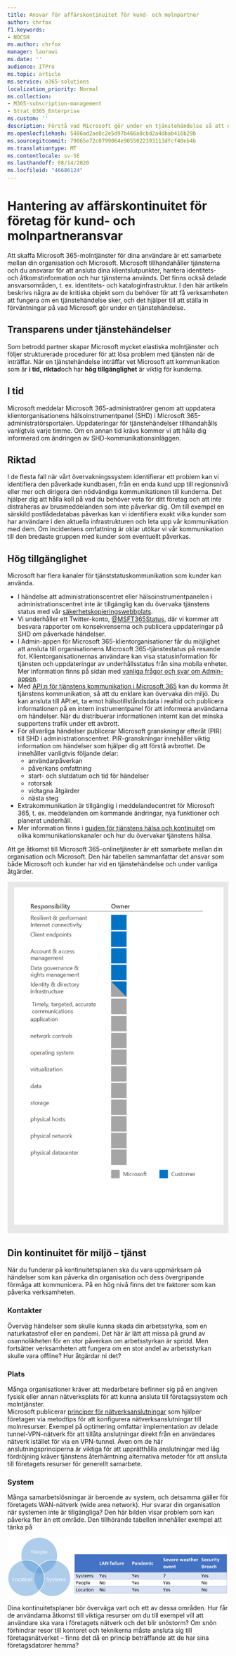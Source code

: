 ```yaml
---
title: Ansvar för affärskontinuitet för kund- och molnpartner
author: chrfox
f1.keywords:
- NOCSH
ms.author: chrfox
manager: laurawi
ms.date: ''
audience: ITPro
ms.topic: article
ms.service: o365-solutions
localization_priority: Normal
ms.collection:
- M365-subscription-management
- Strat_O365_Enterprise
ms.custom: ''
description: Förstå vad Microsoft gör under en tjänstehändelse så att du bättre kan förbereda dina affärskontinuitetsplaner.
ms.openlocfilehash: 5486ad2ae8c2e5d97b466a8cbd2a4dbab416b29b
ms.sourcegitcommit: 79065e72c0799064e9055022393113dfcf40eb4b
ms.translationtype: MT
ms.contentlocale: sv-SE
ms.lasthandoff: 08/14/2020
ms.locfileid: "46686124"
---
```

# <a name="enterprise-business-continuity-management-customer-and-cloud-partner-responsibilities"></a>Hantering av affärskontinuitet för företag för kund- och molnpartneransvar

Att skaffa Microsoft 365-molntjänster för dina användare är ett samarbete mellan din organisation och Microsoft. Microsoft tillhandahåller tjänsterna och du ansvarar för att ansluta dina klientslutpunkter, hantera identitets- och åtkomstinformation och hur tjänsterna används. Det finns också delade ansvarsområden, t. ex. identitets- och kataloginfrastruktur. I den här artikeln beskrivs några av de kritiska objekt som du behöver för att få verksamheten att fungera om en tjänstehändelse sker, och det hjälper till att ställa in förväntningar på vad Microsoft gör under en tjänstehändelse.

## <a name="transparency-during-service-incidents"></a>Transparens under tjänstehändelser

Som betrodd partner skapar Microsoft mycket elastiska molntjänster och följer strukturerade procedurer för att lösa problem med tjänsten när de inträffar. När en tjänstehändelse inträffar vet Microsoft att kommunikation som är **i tid,** **riktad**och har **hög tillgänglighet** är viktig för kunderna.

## <a name="timely"></a>I tid
Microsoft meddelar Microsoft 365-administratörer genom att uppdatera klientorganisationens hälsoinstrumentpanel (SHD) i Microsoft 365-administratörsportalen. Uppdateringar för tjänstehändelser tillhandahålls vanligtvis varje timme. Om en annan tid krävs kommer vi att hålla dig informerad om ändringen av SHD-kommunikationsinläggen.

## <a name="targeted"></a>Riktad
I de flesta fall när vårt övervakningssystem identifierar ett problem kan vi identifiera den påverkade kundbasen, från en enda kund upp till regionsnivå eller mer och dirigera den nödvändiga kommunikationen till kunderna. Det hjälper dig att hålla koll på vad du behöver veta för ditt företag och att inte distraheras av brusmeddelanden som inte påverkar dig. Om till exempel en särskild postlådedatabas påverkas kan vi identifiera exakt vilka kunder som har användare i den aktuella infrastrukturen och leta upp vår kommunikation med dem. Om incidentens omfattning är oklar utökar vi vår kommunikation till den bredaste gruppen med kunder som eventuellt påverkas.

## <a name="highly-available"></a>Hög tillgänglighet
Microsoft har flera kanaler för tjänststatuskommunikation som kunder kan använda.

- I händelse att administrationscentret eller hälsoinstrumentpanelen i administrationscentret inte är tillgänglig kan du övervaka tjänstens status med vår [säkerhetskopieringswebbplats](https://status.office365.com/).
- Vi underhåller ett Twitter-konto, [@MSFT365Status](https://twitter.com/msft365status?lang=en), där vi kommer att besvara rapporter om konsekvenserna och publicera uppdateringar på SHD om påverkade händelser.
- I Admin-appen för Microsoft 365-klientorganisationer får du möjlighet att ansluta till organisationens Microsoft 365-tjänstestatus på resande fot. Klientorganisationernas användare kan visa statusinformation för tjänsten och uppdateringar av underhållsstatus från sina mobila enheter. Mer information finns på sidan med [vanliga frågor och svar om Admin-appen](https://docs.microsoft.com/office365/admin/admin-overview/admin-mobile-app?view=o365-worldwide).
- Med [API:n för tjänstens kommunikation i Microsoft 365](https://docs.microsoft.com/office365/servicedescriptions/office-365-platform-service-description/service-health-and-continuity#office-365-service-communications-api) kan du komma åt tjänstens kommunikation, så att du enklare kan övervaka din miljö. Du kan ansluta till API:et, ta emot hälsotillståndsdata i realtid och publicera informationen på en intern instrumentpanel för att informera användarna om händelser. När du distribuerar informationen internt kan det minska supportens trafik under ett avbrott.
- För allvarliga händelser publicerar Microsoft granskningar efteråt (PIR) till SHD i administrationscentret. PIR-granskningar innehåller viktig information om händelser som hjälper dig att förstå avbrottet. De innehåller vanligtvis följande delar:
    - användarpåverkan
    - påverkans omfattning
    - start- och slutdatum och tid för händelser
    - rotorsak
    - vidtagna åtgärder
    - nästa steg
- Extrakommunikation är tillgänglig i meddelandecentret för Microsoft 365, t. ex. meddelanden om kommande ändringar, nya funktioner och planerat underhåll.
- Mer information finns i [guiden för tjänstens hälsa och kontinuitet](https://docs.microsoft.com/office365/servicedescriptions/office-365-platform-service-description/service-health-and-continuity) om olika kommunikationskanaler och hur du övervakar tjänstens hälsa.
 
Att ge åtkomst till Microsoft 365-onlinetjänster är ett samarbete mellan din organisation och Microsoft. Den här tabellen sammanfattar det ansvar som både Microsoft och kunder har vid en tjänstehändelse och under vanliga åtgärder.

![balans mellan kundens och Microsofts ansvar](../media/ebcm/responsibilities.png)

## <a name="your-environment---service-continuity"></a>Din kontinuitet för miljö – tjänst
När du funderar på kontinuitetsplanen ska du vara uppmärksam på händelser som kan påverka din organisation och dess övergripande förmåga att kommunicera. På en hög nivå finns det tre faktorer som kan påverka verksamheten.

### <a name="people"></a>Kontakter
Överväg händelser som skulle kunna skada din arbetsstyrka, som en naturkatastrof eller en pandemi. Det här är lätt att missa på grund av osannolikheten för en stor påverkan om arbetsstyrkan är spridd. Men fortsätter verksamheten att fungera om en stor andel av arbetsstyrkan skulle vara offline? Hur åtgärdar ni det?

### <a name="location"></a>Plats
Många organisationer kräver att medarbetare befinner sig på en angiven fysisk eller annan nätverksplats för att kunna ansluta till företagssystem och molntjänster.  
Microsoft publicerar [principer för nätverksanslutningar](microsoft-365-network-connectivity-principles.md) som hjälper företagen via metodtips för att konfigurera nätverksanslutningar till molnresurser. Exempel på optimering omfattar implementation av delade tunnel-VPN-nätverk för att tillåta anslutningar direkt från en användares nätverk istället för via en VPN-tunnel.  Även om de här anslutningsprinciperna är viktiga för att upprätthålla anslutningar med låg fördröjning kräver tjänstens återhämtning alternativa metoder för att ansluta till företagets resurser för generellt samarbete.

### <a name="systems"></a>System
Många samarbetslösningar är beroende av system, och detsamma gäller för företagets WAN-nätverk (wide area network). Hur svarar din organisation när systemen inte är tillgängliga?
Den här bilden visar problem som kan påverka fler än ett område. Den tillhörande tabellen innehåller exempel att tänka på

![venn-diagram](../media/ebcm/venn-diagram.png)

Dina kontinuitetsplaner bör överväga vart och ett av dessa områden. Hur får de användarna åtkomst till viktiga resurser om du till exempel vill att användare ska vara i företagets nätverk och det blir snöstorm? Om snön förhindrar resor till kontoret och teknikerna måste ansluta sig till företagsnätverket – finns det då en princip beträffande att de har sina företagsdatorer hemma?
